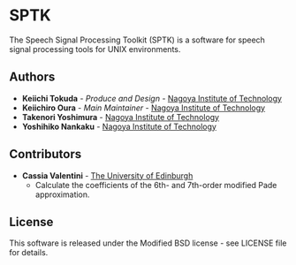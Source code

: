 # SPTK

The Speech Signal Processing Toolkit (SPTK) is a software for speech signal processing tools for UNIX environments.

## Authors

* **Keiichi Tokuda** - *Produce and Design* - [Nagoya Institute of Technology](http://www.sp.nitech.ac.jp/~tokuda/)
* **Keiichiro Oura** - *Main Maintainer* - [Nagoya Institute of Technology](http://www.sp.nitech.ac.jp/~uratec/)
* **Takenori Yoshimura** - [Nagoya Institute of Technology](http://www.sp.nitech.ac.jp/~takenori/)
* **Yoshihiko Nankaku** - [Nagoya Institute of Technology](http://www.sp.nitech.ac.jp/~nankaku/)

## Contributors

* **Cassia Valentini** - [The University of Edinburgh](http://www.cstr.ed.ac.uk/ssi/people/cvbotinh.html)
  * Calculate the coefficients of the 6th- and 7th-order modified Pade approximation.

## License

This software is released under the Modified BSD license - see LICENSE file for details.
